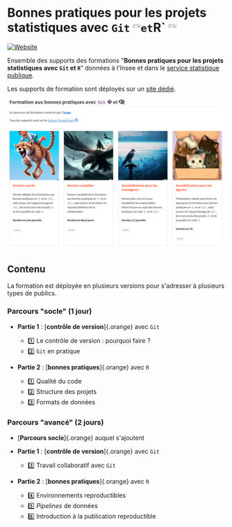 # Bonnes pratiques pour les projets statistiques avec `Git` <img height="18" width="18" src="https://cdn.simpleicons.org/git/00ccff99" />` et `R` <img height="18" width="18" src="https://cdn.simpleicons.org/r/00ccff99" />

<div id="badges">
  <a href="https://inseefrlab.github.io/formation-bonnes-pratiques-git-R/">
    <img src="https://img.shields.io/badge/Personnal Website-red?style=for-the-badge&logo=firefox&logoColor=white" alt="Website"/>
  </a>
</div>


Ensemble des supports des formations "__Bonnes pratiques pour les projets statistiques avec `Git` et `R`__" données à l'Insee et dans le [service statistique publique](https://www.insee.fr/fr/information/1302192).

Les supports de formation sont déployés sur un [site dédié](https://inseefrlab.github.io/formation-bonnes-pratiques-git-R/).

![](formation-bp.png)

## Contenu

La formation est déployée en plusieurs versions pour s'adresser à
plusieurs types de publics. 

### Parcours "socle" (1 jour)

- **Partie 1** : [**contrôle de version**]{.orange} avec `Git`
  - :one: Le contrôle de version : pourquoi faire ?
  - :two: `Git` en pratique

- **Partie 2** : [**bonnes pratiques**]{.orange} avec `R`
  - :one: Qualité du code
  - :two: Structure des projets
  - :three: Formats de données

### Parcours "avancé" (2 jours)

- [**Parcours socle**]{.orange} auquel s'ajoutent

- **Partie 1** : [**contrôle de version**]{.orange} avec `Git`
  - :three: Travail collaboratif avec `Git`

- **Partie 2** : [**bonnes pratiques**]{.orange} avec `R`
  - :four: Environnements reproductibles
  - :five: *Pipelines* de données
  - :six: Introduction à la publication reproductible


